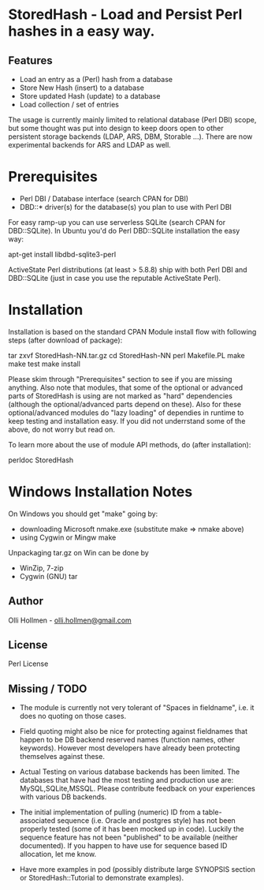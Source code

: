 # StoredHash - Load and Persist Perl hashes in a easy way.

## Features

- Load an entry as a (Perl) hash from a database
- Store New Hash (insert) to a database
- Store updated Hash (update) to a database
- Load collection / set of entries

The usage is currently mainly limited to relational database (Perl DBI) scope,
but some thought was put into design to keep doors open to other
persistent storage backends (LDAP, ARS, DBM, Storable ...).
There are now experimental backends for ARS and LDAP as well.

# Prerequisites

- Perl DBI / Database interface (search CPAN for DBI)
- DBD::* driver(s) for the database(s) you plan to use with Perl DBI

For easy ramp-up you can use serverless SQLite (search CPAN for DBD::SQLite).
In Ubuntu you'd do Perl DBD::SQLite installation the easy way:

   apt-get install libdbd-sqlite3-perl

ActiveState Perl distributions (at least > 5.8.8) ship with both
Perl DBI and DBD::SQLite (just in case you use the reputable ActiveState Perl).

# Installation

Installation is based on the standard CPAN Module install flow with following steps (after download of package):

  tar zxvf StoredHash-NN.tar.gz
  cd  StoredHash-NN
  perl Makefile.PL
  make
  make test
  make install

Please skim through "Prerequisites" section to see if you are missing anything.
Also note that modules, that some of the optional or advanced parts of StoredHash is using are not marked as "hard" dependencies (although the optional/advanced parts depend on these). Also for these optional/advanced modules do "lazy loading" of dependies in runtime to keep testing and installation easy. If you did not underrstand some of the above, do not worry but read on.

To learn more about the use of module API methods, do (after installation):

  perldoc StoredHash

# Windows Installation Notes

On Windows you should get "make" going by:
- downloading Microsoft nmake.exe (substitute make  => nmake above)
- using Cygwin or Mingw make

Unpackaging tar.gz on Win can be done by
- WinZip, 7-zip
- Cygwin (GNU) tar

## Author

Olli Hollmen - olli.hollmen@gmail.com

## License

Perl License

## Missing / TODO

- The module is currently not very tolerant of "Spaces in fieldname", i.e.
it does no quoting on those cases.
- Field quoting might also be nice for protecting against fieldnames that happen to be DB backend reserved names (function names, other keywords). However most
developers have already been protecting themselves against these.

- Actual Testing on various database backends has been limited.
The databases that have had the most testing and production use are: MySQL,SQLite,MSSQL. Please contribute feedback on your experiences with various DB backends.

- The initial implementation of pulling (numeric) ID from a table-associated
sequence (i.e. Oracle and postgres style) has not been properly tested
(some of it has been mocked up in code).
Luckily the sequence feature has not been "published" to be available (neither documented). If you happen to have use for sequence based ID allocation, let me know.

- Have more examples in pod (possibly distribute large SYNOPSIS section or StoredHash::Tutorial to demonstrate examples).

